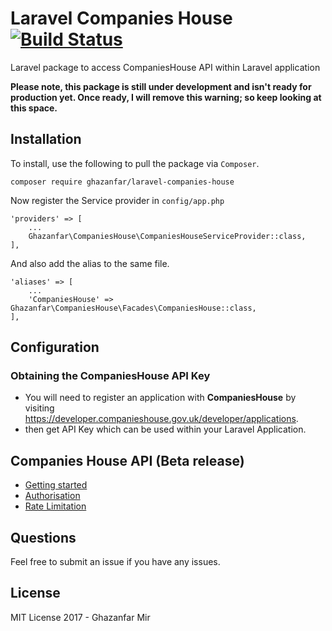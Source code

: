 # Laravel Companies House [![Build Status](https://travis-ci.org/ghazanfarmir/laravel-companies-house.svg?branch=master)](https://travis-ci.org/ghazanfarmir/laravel-companies-house)

Laravel package to access CompaniesHouse API within Laravel application

**Please note, this package is still under development and isn't ready for production yet. Once ready, I will remove this warning; so keep looking at this space.**

## Installation

To install, use the following to pull the package via `Composer`.

```
composer require ghazanfar/laravel-companies-house
```

Now register the Service provider in `config/app.php`

```
'providers' => [
    ...
    Ghazanfar\CompaniesHouse\CompaniesHouseServiceProvider::class,
],
```
And also add the alias to the same file.

```
'aliases' => [
    ...
    'CompaniesHouse' => Ghazanfar\CompaniesHouse\Facades\CompaniesHouse::class,
],
```

## Configuration

### Obtaining the CompaniesHouse API Key

 - You will need to register an application with **CompaniesHouse** by visiting https://developer.companieshouse.gov.uk/developer/applications.
 - then get API Key which can be used within your Laravel Application.

## Companies House API (Beta release)

 - [Getting started](https://developer.companieshouse.gov.uk/api/docs/) 
 - [Authorisation](https://developer.companieshouse.gov.uk/api/docs/index/gettingStarted/apikey_authorisation.html)
 - [Rate Limitation](https://developer.companieshouse.gov.uk/api/docs/index/gettingStarted/rateLimiting.html)

## Questions
Feel free to submit an issue if you have any issues.

## License

MIT License 2017 - Ghazanfar Mir
